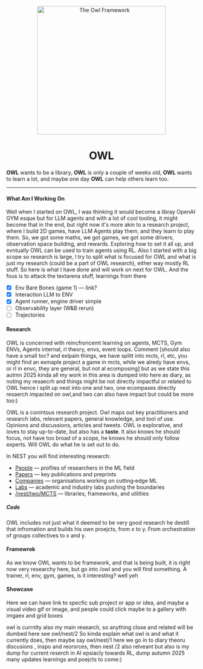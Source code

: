 <p align="center">
  <img src="https://www.bookroomartpress.co.uk/wp-content/uploads/2022/09/The-Owl-24in-WT.jpg" alt="The Owl Framework" width="340" />
</p>

<h1 align="center">OWL</h1>

<p align="center">

<b>OWL</b> wants to be a library, <b>OWL</b> is only a couple of weeks old, <b>OWL</b> wants to learn a lot, and maybe one day <b>OWL</b> can help others learn too.

</p>

<hr />

<h4 align="left">What Am I Working On</h4>

Well when I started on OWL, I was thinking it would become a libray OpenAI GYM esque but for LLM agents and with a lot of cool tooling, it might become that in the end, but right now it's more akin to a research project, where I build 2D games, have LLM Agents play them, and they learn to play them. So, we got some maths, we got games, we got some drivers, observation space building, and rewards. Exploring how to set it all up, and evntually OWL can be used to train agents using RL. Also I started with a big scope so research is large, I try to split what is focused for OWL and what is just my research (could be a part of OWL research), either way mostly RL stuff. So here is what I have done and will work on next for OWL. And the fous is to attack the textarena stuff, learnings from there

- [x] Env Bare Bones (game 1) — link?
- [x] Interaction LLM to ENV
- [x] Agent runner, engine driver simple
- [ ] Observability layer (W&B rerun)
- [ ] Trajectories

<h4 align="left">Research</h4>

OWL is concerned with reincfroncemt learning on agents,
MCTS, Gym ENVs, Agents internal, rl theory, envs, event loops. Comment [should also have a small toc? and exlpain things, we have splitt into mcts, rl, etc, you might find an exmaple project a game in mcts, while we alredy have envs, or rl in envc, they are general, but not al ecomposing] but as we state this autmn 2025 kinda all my work in this area is dumped into here as diary, as noting my resaecrh and things might be not directly impactful or related to OWL hence i split up nest into one and two, one ecompases directly resaerch impacted on owl,and two can also have impact but could be more too:)

<p align="left">
    OWL is a conintous research project. Owl maps out key practitioners and research labs, relevant papers, general knowledge, and tool of use. Opinions and discussions, articles and tweets. OWL is explorative, and loves to stay up-to-date, but also has a <b>taste</b>. It also knows he should focus, not have too broad of a scope, he knows he should only follow experts. Will OWL do what he is set out to do.

<p align="left">
  In NEST you will find interesting research:
</p>
<ul align="left">
  <li><a href="./nest/people">People</a> — profiles of researchers in the ML field</li>
  <li><a href="./nest/papers">Papers</a> — key publications and preprints</li>
  <li><a href="./nest/companies">Companies</a> — organisations working on cutting‑edge ML</li>
  <li><a href="./nest/labs">Labs</a> — academic and industry labs pushing the boundaries</li>
  <li><a href="./nest/two/mcts">/nest/two/MCTS</a> — libraries, frameworks, and utilities</li>
</ul>

</p>
<h5 align="left">Code</h5>
<p align="left">
    OWL includes not just what it deemed to be very good research he destill that infromation and builds his own proejcts, from x to y. From orchestration of groups collectives to x and y.
</p>

<h4 align="left">Framewrok</h4>

<p align="left">
    As we know OWL wants to be framework, and that is being built, it is right now very researchy here, but go into /owl and you will find something. A trainer, rl, env, gym, games, is it interesting? well yeh
</p>

<h4 align="left">Showcase</h4>

<p align="left">
    Here we can have link to specfic sub project or app or idea, and maybe a visual video gif or image, and people could click
    maybe to a gallery with imgaex and grid boxes
</p>

owl is currnlty also my main research, so anything close and related will be dumbed here see owl/nest/2
So kinda explain what owl is and what it currently does, then maybe say owl/nest/1 here we go in to diary theoru discusions , inspo and reorsrces, then nest /2 also relveant but also is my dump for current reserch in AI epsiacly towards RL, dump autumn 2025 many updates learnings and poejcts to come:)
